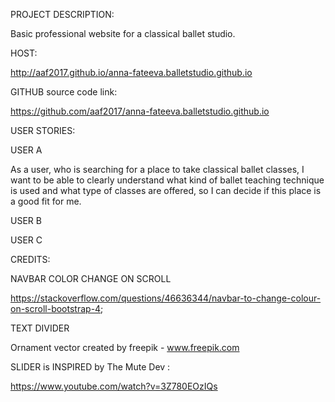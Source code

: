 PROJECT DESCRIPTION: 

Basic professional website for a classical ballet studio.

HOST: 

http://aaf2017.github.io/anna-fateeva.balletstudio.github.io

GITHUB source code link: 

https://github.com/aaf2017/anna-fateeva.balletstudio.github.io

USER STORIES:

USER A

As a user, who is searching for a place to take classical ballet classes, I want to be able to clearly understand what kind of ballet teaching technique is used and what type of classes are offered, so I can decide if this place is a good fit for me.

USER B

USER C

CREDITS: 

NAVBAR COLOR CHANGE ON SCROLL 

https://stackoverflow.com/questions/46636344/navbar-to-change-colour-on-scroll-bootstrap-4;

TEXT DIVIDER 

Ornament vector created by freepik - www.freepik.com

SLIDER is INSPIRED by The Mute Dev : 

https://www.youtube.com/watch?v=3Z780EOzIQs
